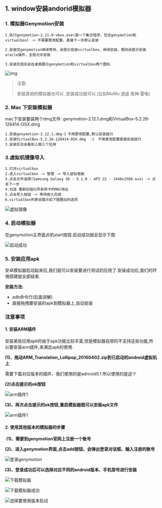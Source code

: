 ## 1. window安装andorid模拟器

### 1. 模拟器Genymotion安装

```
1.执行genymotion-2.11.0-vbox.exe(是一个集合程序，包含genymotion和virtualbox) -> 不需要更改配置，直接下一步默认安装

2.安装完genymotion继续等待，会提示安装virtualbox，继续安装，期间会提示安装oracle插件，全部允许安装

3.安装完成后会在桌面展示genymotion和virtualbox两个图标
```

![img](../img/a5.png)

> 注意:
>
> 安装其他的模拟器也可以 ,安装成功就可以.(比如MuMu 逍遥 夜神 雷电)

### 2. Mac 下安装模拟器

mac下安装要装两个dmg文件: genymotion-2.12.1.dmg和VirtualBox-5.2.26-128414-OSX.dmg

```
1.安装genymotion-2.12.1.dmg-》不用更改配置,默认安装就行
2.安装VirtualBox-5.2.26-128414-OSX.dmg  -》 不用更改配置直接安装就行
3.安装后也会看到上面三个应用
```



### 3.虚拟机镜像导入

```
1.打开virtualbox
2.进入virtualbox -> 管理 -> 导入虚拟电脑
3.点击文件选择(Samsung Galaxy S6 - 5.1.0 - API 22 - 1440x2560.ova) -> 点击下一步
4.勾选 重新初始化所有网卡的MAC地址
5.点击导入按钮 -> 等待倒入完成
6.virtualbox列表会展示如下图圈出的选项
```

![虚拟镜像](../img/samsung.png)

### 4. 启动模拟器

在genymotion主界面点机start按钮.启动成功就会显示下图

![启动成功](../img/start_success_geny.png)

### 5. 安装应用apk

安卓模拟器启动起来后,我们就可以安装要进行测试的应用了.安装成功后,我们的环境搭建就全部结束.

**安装方法:**

- adb命令行(后面讲解)
- 直接拖拽要安装的apk到模拟器上,自动安装

### 注意事项

#### 1. 安装ARM插件

安装某些应用apk时由于apk功能比较丰富,但是模拟器自带的不支持这些功能,所以要安装arm插件,来满足apk的使用.

**(1)、拖动ARM_Translation_Lollipop_20160402.zip到已启动的android虚拟机上**

需要下载对应版本的插件、我们使用的是adnroid5.1 所以使用的是这个

**(2)点击提示的ok按钮**

![arm插件1](../img/ARM插件1.png)

**(3)、再次点击提示的ok按钮,重启模拟器既可以安装apk文件**

![arm插件1](../img/ARM插件2.png)

#### 2.  使用其他版本的模拟器的步骤

​	**(1)、需要到genymotion官网上注册一个账号**

​	**(2)、进入genymotion界面,点击add按钮、会弹出登录对话框、输入注册的账号**

![登录genymotion](../img/login_genymotion.png)

**(3)、登录成功后可以选择对应不同的android版本、手机型号进行安装**

![下载模拟器](../img/geny下载模拟器.png)

![下载模拟器成功](../img/geny_success.png)

![选择要使用版本启动](../img/geny列表展示模拟器.png)

